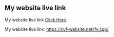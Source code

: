## My website live link

My website live link [Click Here](https://cvf-website.netlify.app/).

My website live link: https://cvf-website.netlify.app/